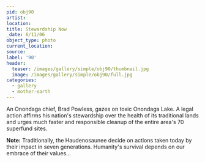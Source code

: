 ```yaml
---
pid: obj90
artist:
location:
title: Stewardship Now
_date: 6/11/06
object_type: photo
current_location:
source:
label: '90'
header:
  teaser: /images/gallery/simple/obj90/thumbnail.jpg
  image: /images/gallery/simple/obj90/full.jpg
categories:
  - gallery
  - mother-earth
---
```

An Onondaga chief, Brad Powless, gazes on toxic Onondaga Lake. A legal action affirms his nation's stewardship over the health of its traditional lands and urges much faster and responsible cleanup of the entire area's 70 superfund sites.

**Note:**
Traditionally, the Haudenosaunee decide on actions taken today by their impact in seven generations. Humanity's survival depends on our embrace of their values...
